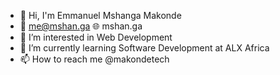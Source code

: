 
- 👋 Hi, I'm Emmanuel Mshanga Makonde
- 📧 me@mshan.ga 🌐 mshan.ga
- 👀 I’m interested in Web Development
- 🌱 I’m currently learning Software Development at ALX Africa
- 📫 How to reach me @makondetech
  

<!---
mshanga/mshanga is a ✨ special ✨ repository because its `README.md` (this file) appears on your GitHub profile.
You can click the Preview link to take a look at your changes.
--->
